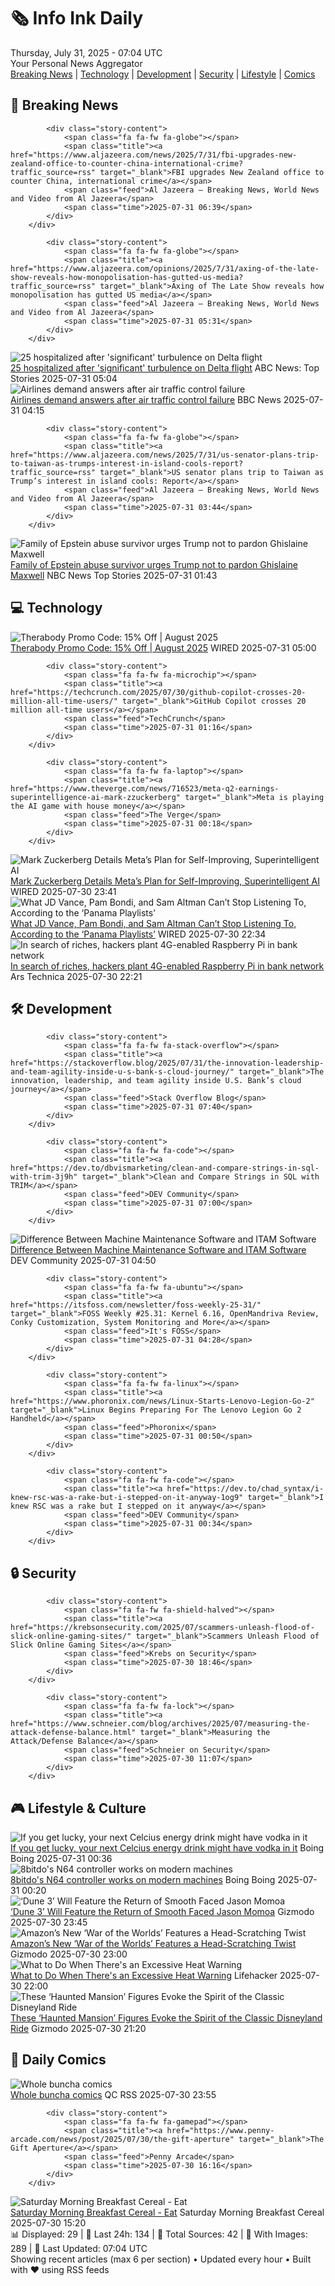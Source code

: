 <!-- Processing 54 RSS feeds at 2025-07-31 07:04:02 UTC -->
<!-- Processing: XKCD -->
<!-- Processing: Penny Arcade -->
<!-- Processing: Garfield -->
<!-- Processing: Questionable Content -->
<!-- Processing: Girl Genius -->
<!-- Processing: Dinosaur Comics -->
<!-- Processing: Al Jazeera Breaking News -->
<!-- Processing: CBC News -->
<!-- Error processing https://rss.cbc.ca/lineup/topstories.xml: The read operation timed out -->
<!-- Processing: Reuters Top News -->
<!-- Processing: Associated Press Breaking -->
<!-- Processing: ABC News Breaking -->
<!-- Processing: NBC News Breaking -->
<!-- Processing: Sky News World -->
<!-- Processing: TechCrunch -->
<!-- Processing: Ars Technica -->
<!-- Processing: O'Reilly Radar -->
<!-- Processing: Dev.to -->
<!-- Processing: StackOverflow Blog -->
<!-- Processing: OMG! Ubuntu -->
<!-- Processing: Linux.com -->
<!-- Processing: Red Hat Blog -->
<!-- Processing: GitLab Blog -->
<!-- Processing: Krebs on Security -->
<!-- Generated 3 new posts out of 23 feeds processed -->
<div class="newspaper-header">
    <h1 class="newspaper-title">🗞️ Info Ink Daily</h1>
    <div class="newspaper-date">Thursday, July 31, 2025 - 07:04 UTC</div>
    <div class="newspaper-subtitle">Your Personal News Aggregator</div>
</div>

<div class="newspaper-nav">
    <a href="#breaking">Breaking News</a> |
    <a href="#tech">Technology</a> |
    <a href="#dev">Development</a> |
    <a href="#security">Security</a> |
    <a href="#lifestyle">Lifestyle</a> |
    <a href="#webcomics">Comics</a>
</div>

<div class="news-section breaking-news" id="breaking">
<h2 class="section-header">🚨 Breaking News</h2>
<div class="stories-container">
<div class="story">
            
            <div class="story-content">
                <span class="fa fa-fw fa-globe"></span>
                <span class="title"><a href="https://www.aljazeera.com/news/2025/7/31/fbi-upgrades-new-zealand-office-to-counter-china-international-crime?traffic_source=rss" target="_blank">FBI upgrades New Zealand office to counter China, international crime</a></span>
                <span class="feed">Al Jazeera – Breaking News, World News and Video from Al Jazeera</span>
                <span class="time">2025-07-31 06:39</span>
            </div>
        </div>
<div class="story">
            
            <div class="story-content">
                <span class="fa fa-fw fa-globe"></span>
                <span class="title"><a href="https://www.aljazeera.com/opinions/2025/7/31/axing-of-the-late-show-reveals-how-monopolisation-has-gutted-us-media?traffic_source=rss" target="_blank">Axing of The Late Show reveals how monopolisation has gutted US media</a></span>
                <span class="feed">Al Jazeera – Breaking News, World News and Video from Al Jazeera</span>
                <span class="time">2025-07-31 05:31</span>
            </div>
        </div>
<div class="story">
            <img src="https://s.abcnews.com/images/US/delta-amsterdam_1753933401656_hpMain_4x3t_384.jpg" alt="25 hospitalized after &#x27;significant&#x27; turbulence on Delta flight" class="story-image" loading="lazy" onerror="this.style.display='none'">
            <div class="story-content">
                <span class="fa fa-fw fa-tv"></span>
                <span class="title"><a href="https://abcnews.go.com/US/25-hospitalized-after-severe-turbulence-delta-flight/story?id=124230974" target="_blank">25 hospitalized after &#x27;significant&#x27; turbulence on Delta flight</a></span>
                <span class="feed">ABC News: Top Stories</span>
                <span class="time">2025-07-31 05:04</span>
            </div>
        </div>
<div class="story">
            <img src="https://ichef.bbci.co.uk/ace/standard/240/cpsprodpb/e6f2/live/8a94b460-6da8-11f0-afd8-9f8181a84684.jpg" alt="Airlines demand answers after air traffic control failure" class="story-image" loading="lazy" onerror="this.style.display='none'">
            <div class="story-content">
                <span class="fa fa-fw fa-flag"></span>
                <span class="title"><a href="https://www.bbc.com/news/articles/cd9jn1ydx9lo?at_medium=RSS&at_campaign=rss" target="_blank">Airlines demand answers after air traffic control failure</a></span>
                <span class="feed">BBC News</span>
                <span class="time">2025-07-31 04:15</span>
            </div>
        </div>
<div class="story">
            
            <div class="story-content">
                <span class="fa fa-fw fa-globe"></span>
                <span class="title"><a href="https://www.aljazeera.com/news/2025/7/31/us-senator-plans-trip-to-taiwan-as-trumps-interest-in-island-cools-report?traffic_source=rss" target="_blank">US senator plans trip to Taiwan as Trump’s interest in island cools: Report</a></span>
                <span class="feed">Al Jazeera – Breaking News, World News and Video from Al Jazeera</span>
                <span class="time">2025-07-31 03:44</span>
            </div>
        </div>
<div class="story">
            <img src="https://media-cldnry.s-nbcnews.com/image/upload/t_fit_1500w/rockcms/2022-01/210809-virginia-giuffre-ew-118p-a7d68a.jpg" alt="Family of Epstein abuse survivor urges Trump not to pardon Ghislaine Maxwell" class="story-image" loading="lazy" onerror="this.style.display='none'">
            <div class="story-content">
                <span class="fa fa-fw fa-broadcast-tower"></span>
                <span class="title"><a href="https://www.nbcnews.com/politics/donald-trump/jeffrey-epstein-virginia-giuffre-ghislaine-maxwell-trump-pardon-rcna222126" target="_blank">Family of Epstein abuse survivor urges Trump not to pardon Ghislaine Maxwell</a></span>
                <span class="feed">NBC News Top Stories</span>
                <span class="time">2025-07-31 01:43</span>
            </div>
        </div>
</div>
</div>
<div class="news-section tech-news" id="tech">
<h2 class="section-header">💻 Technology</h2>
<div class="stories-container">
<div class="story">
            <img src="https://media.wired.com/photos/66ea076ea8e714f02ce0d63e/master/pass/WIRED-Coupons-15.jpg" alt="Therabody Promo Code: 15% Off | August 2025" class="story-image" loading="lazy" onerror="this.style.display='none'">
            <div class="story-content">
                <span class="fa fa-fw fa-bolt"></span>
                <span class="title"><a href="https://www.wired.com/story/therabody-promo-code/" target="_blank">Therabody Promo Code: 15% Off | August 2025</a></span>
                <span class="feed">WIRED</span>
                <span class="time">2025-07-31 05:00</span>
            </div>
        </div>
<div class="story">
            
            <div class="story-content">
                <span class="fa fa-fw fa-microchip"></span>
                <span class="title"><a href="https://techcrunch.com/2025/07/30/github-copilot-crosses-20-million-all-time-users/" target="_blank">GitHub Copilot crosses 20 million all-time users</a></span>
                <span class="feed">TechCrunch</span>
                <span class="time">2025-07-31 01:16</span>
            </div>
        </div>
<div class="story">
            
            <div class="story-content">
                <span class="fa fa-fw fa-laptop"></span>
                <span class="title"><a href="https://www.theverge.com/news/716523/meta-q2-earnings-superintelligence-ai-mark-zzuckerberg" target="_blank">Meta is playing the AI game with house money</a></span>
                <span class="feed">The Verge</span>
                <span class="time">2025-07-31 00:18</span>
            </div>
        </div>
<div class="story">
            <img src="https://media.wired.com/photos/688a5271058eec339fc8c04f/master/pass/meta-earnings-biz-2191702213.jpg" alt="Mark Zuckerberg Details Meta’s Plan for Self-Improving, Superintelligent AI" class="story-image" loading="lazy" onerror="this.style.display='none'">
            <div class="story-content">
                <span class="fa fa-fw fa-bolt"></span>
                <span class="title"><a href="https://www.wired.com/story/meta-earnings-superintelligence-q2-2025/" target="_blank">Mark Zuckerberg Details Meta’s Plan for Self-Improving, Superintelligent AI</a></span>
                <span class="feed">WIRED</span>
                <span class="time">2025-07-30 23:41</span>
            </div>
        </div>
<div class="story">
            <img src="https://media.wired.com/photos/688a3f12ac2393baeff998b2/master/pass/Spotify-Playlists-Government-Officials-Culture-1233520416.jpg" alt="What JD Vance, Pam Bondi, and Sam Altman Can’t Stop Listening To, According to the ‘Panama Playlists’" class="story-image" loading="lazy" onerror="this.style.display='none'">
            <div class="story-content">
                <span class="fa fa-fw fa-bolt"></span>
                <span class="title"><a href="https://www.wired.com/story/i-listened-to-the-alleged-spotify-playlists-of-trump-officials-for-five-hours-heres-what-i-learned/" target="_blank">What JD Vance, Pam Bondi, and Sam Altman Can’t Stop Listening To, According to the ‘Panama Playlists’</a></span>
                <span class="feed">WIRED</span>
                <span class="time">2025-07-30 22:34</span>
            </div>
        </div>
<div class="story">
            <img src="https://cdn.arstechnica.net/wp-content/uploads/2025/07/atm-with-cash-500x500.jpg" alt="In search of riches, hackers plant 4G-enabled Raspberry Pi in bank network" class="story-image" loading="lazy" onerror="this.style.display='none'">
            <div class="story-content">
                <span class="fa fa-fw fa-cog"></span>
                <span class="title"><a href="https://arstechnica.com/security/2025/07/in-search-of-riches-hackers-plant-4g-enabled-raspberry-pi-in-bank-network/" target="_blank">In search of riches, hackers plant 4G-enabled Raspberry Pi in bank network</a></span>
                <span class="feed">Ars Technica</span>
                <span class="time">2025-07-30 22:21</span>
            </div>
        </div>
</div>
</div>
<div class="news-section dev-news" id="dev">
<h2 class="section-header">🛠️ Development</h2>
<div class="stories-container">
<div class="story">
            
            <div class="story-content">
                <span class="fa fa-fw fa-stack-overflow"></span>
                <span class="title"><a href="https://stackoverflow.blog/2025/07/31/the-innovation-leadership-and-team-agility-inside-u-s-bank-s-cloud-journey/" target="_blank">The innovation, leadership, and team agility inside U.S. Bank’s cloud journey</a></span>
                <span class="feed">Stack Overflow Blog</span>
                <span class="time">2025-07-31 07:40</span>
            </div>
        </div>
<div class="story">
            
            <div class="story-content">
                <span class="fa fa-fw fa-code"></span>
                <span class="title"><a href="https://dev.to/dbvismarketing/clean-and-compare-strings-in-sql-with-trim-3j9h" target="_blank">Clean and Compare Strings in SQL with TRIM</a></span>
                <span class="feed">DEV Community</span>
                <span class="time">2025-07-31 07:00</span>
            </div>
        </div>
<div class="story">
            <img src="https://media2.dev.to/dynamic/image/width=800%2Cheight=%2Cfit=scale-down%2Cgravity=auto%2Cformat=auto/https%3A%2F%2Fdev-to-uploads.s3.amazonaws.com%2Fuploads%2Farticles%2F1oz5iho08jz6x7xtsi1v.webp" alt="Difference Between Machine Maintenance Software and ITAM Software" class="story-image" loading="lazy" onerror="this.style.display='none'">
            <div class="story-content">
                <span class="fa fa-fw fa-code"></span>
                <span class="title"><a href="https://dev.to/teresa_tran/difference-between-machine-maintenance-software-and-itam-software-182k" target="_blank">Difference Between Machine Maintenance Software and ITAM Software</a></span>
                <span class="feed">DEV Community</span>
                <span class="time">2025-07-31 04:50</span>
            </div>
        </div>
<div class="story">
            
            <div class="story-content">
                <span class="fa fa-fw fa-ubuntu"></span>
                <span class="title"><a href="https://itsfoss.com/newsletter/foss-weekly-25-31/" target="_blank">FOSS Weekly #25.31: Kernel 6.16, OpenMandriva Review, Conky Customization, System Monitoring and More</a></span>
                <span class="feed">It's FOSS</span>
                <span class="time">2025-07-31 04:28</span>
            </div>
        </div>
<div class="story">
            
            <div class="story-content">
                <span class="fa fa-fw fa-linux"></span>
                <span class="title"><a href="https://www.phoronix.com/news/Linux-Starts-Lenovo-Legion-Go-2" target="_blank">Linux Begins Preparing For The Lenovo Legion Go 2 Handheld</a></span>
                <span class="feed">Phoronix</span>
                <span class="time">2025-07-31 00:50</span>
            </div>
        </div>
<div class="story">
            
            <div class="story-content">
                <span class="fa fa-fw fa-code"></span>
                <span class="title"><a href="https://dev.to/chad_syntax/i-knew-rsc-was-a-rake-but-i-stepped-on-it-anyway-1og9" target="_blank">I knew RSC was a rake but I stepped on it anyway</a></span>
                <span class="feed">DEV Community</span>
                <span class="time">2025-07-31 00:34</span>
            </div>
        </div>
</div>
</div>
<div class="news-section security-news" id="security">
<h2 class="section-header">🔒 Security</h2>
<div class="stories-container">
<div class="story">
            
            <div class="story-content">
                <span class="fa fa-fw fa-shield-halved"></span>
                <span class="title"><a href="https://krebsonsecurity.com/2025/07/scammers-unleash-flood-of-slick-online-gaming-sites/" target="_blank">Scammers Unleash Flood of Slick Online Gaming Sites</a></span>
                <span class="feed">Krebs on Security</span>
                <span class="time">2025-07-30 18:46</span>
            </div>
        </div>
<div class="story">
            
            <div class="story-content">
                <span class="fa fa-fw fa-lock"></span>
                <span class="title"><a href="https://www.schneier.com/blog/archives/2025/07/measuring-the-attack-defense-balance.html" target="_blank">Measuring the Attack/Defense Balance</a></span>
                <span class="feed">Schneier on Security</span>
                <span class="time">2025-07-30 11:07</span>
            </div>
        </div>
</div>
</div>
<div class="news-section lifestyle-news" id="lifestyle">
<h2 class="section-header">🎮 Lifestyle & Culture</h2>
<div class="stories-container">
<div class="story">
            <img src="https://i0.wp.com/boingboing.net/wp-content/uploads/2025/07/ooops.jpg?fit=1600%2C1000&amp;quality=60&amp;ssl=1" alt="If you get lucky, your next Celcius energy drink might have vodka in it" class="story-image" loading="lazy" onerror="this.style.display='none'">
            <div class="story-content">
                <span class="fa fa-fw fa-arrow-right"></span>
                <span class="title"><a href="https://boingboing.net/2025/07/30/if-you-get-lucky-your-next-celcius-energy-drink-might-have-vodka-in-it.html" target="_blank">If you get lucky, your next Celcius energy drink might have vodka in it</a></span>
                <span class="feed">Boing Boing</span>
                <span class="time">2025-07-31 00:36</span>
            </div>
        </div>
<div class="story">
            <img src="https://i0.wp.com/boingboing.net/wp-content/uploads/2025/07/71e2Px0AEbL._SL1500_.jpg?fit=1500%2C1000&amp;quality=60&amp;ssl=1" alt="8bitdo&#x27;s N64 controller works on modern machines" class="story-image" loading="lazy" onerror="this.style.display='none'">
            <div class="story-content">
                <span class="fa fa-fw fa-arrow-right"></span>
                <span class="title"><a href="https://boingboing.net/2025/07/30/8bitdos-n64-controller-works-on-modern-machines.html" target="_blank">8bitdo&#x27;s N64 controller works on modern machines</a></span>
                <span class="feed">Boing Boing</span>
                <span class="time">2025-07-31 00:20</span>
            </div>
        </div>
<div class="story">
            <img src="https://gizmodo.com/app/uploads/2025/07/dune-duncan-idaho-wb-.jpg" alt="‘Dune 3’ Will Feature the Return of Smooth Faced Jason Momoa" class="story-image" loading="lazy" onerror="this.style.display='none'">
            <div class="story-content">
                <span class="fa fa-fw fa-computer"></span>
                <span class="title"><a href="https://gizmodo.com/dune-3-will-feature-the-return-of-smooth-faced-jason-momoa-2000636917" target="_blank">‘Dune 3’ Will Feature the Return of Smooth Faced Jason Momoa</a></span>
                <span class="feed">Gizmodo</span>
                <span class="time">2025-07-30 23:45</span>
            </div>
        </div>
<div class="story">
            <img src="https://gizmodo.com/app/uploads/2025/07/waroftheworlds.jpg" alt="Amazon’s New ‘War of the Worlds’ Features a Head-Scratching Twist" class="story-image" loading="lazy" onerror="this.style.display='none'">
            <div class="story-content">
                <span class="fa fa-fw fa-computer"></span>
                <span class="title"><a href="https://gizmodo.com/amazons-new-war-of-the-worlds-features-a-head-scratching-twist-2000636929" target="_blank">Amazon’s New ‘War of the Worlds’ Features a Head-Scratching Twist</a></span>
                <span class="feed">Gizmodo</span>
                <span class="time">2025-07-30 23:00</span>
            </div>
        </div>
<div class="story">
            <img src="https://lifehacker.com/imagery/articles/01HF2GRQPCT2TTX0TPZKB3HWS9/hero-image.png" alt="What to Do When There&#x27;s an Excessive Heat Warning" class="story-image" loading="lazy" onerror="this.style.display='none'">
            <div class="story-content">
                <span class="fa fa-fw fa-life-ring"></span>
                <span class="title"><a href="https://lifehacker.com/excessive-heat-warning-what-to-do?utm_medium=RSS" target="_blank">What to Do When There&#x27;s an Excessive Heat Warning</a></span>
                <span class="feed">Lifehacker</span>
                <span class="time">2025-07-30 22:00</span>
            </div>
        </div>
<div class="story">
            <img src="https://gizmodo.com/app/uploads/2025/07/Haunted-Mansion-Figures-Disney-Store-1.jpg" alt="These ‘Haunted Mansion’ Figures Evoke the Spirit of the Classic Disneyland Ride" class="story-image" loading="lazy" onerror="this.style.display='none'">
            <div class="story-content">
                <span class="fa fa-fw fa-computer"></span>
                <span class="title"><a href="https://gizmodo.com/these-haunted-mansion-figures-evoke-the-spirit-of-the-classic-disneyland-ride-2000636261" target="_blank">These ‘Haunted Mansion’ Figures Evoke the Spirit of the Classic Disneyland Ride</a></span>
                <span class="feed">Gizmodo</span>
                <span class="time">2025-07-30 21:20</span>
            </div>
        </div>
</div>
</div>
<div class="news-section webcomics-section" id="webcomics">
<h2 class="section-header">🎨 Daily Comics</h2>
<div class="stories-container">
<div class="story">
            <img src="http://www.questionablecontent.net/comics/5609.png" alt="Whole buncha comics" class="story-image" loading="lazy" onerror="this.style.display='none'">
            <div class="story-content">
                <span class="fa fa-fw fa-music"></span>
                <span class="title"><a href="http://questionablecontent.net" target="_blank">Whole buncha comics</a></span>
                <span class="feed">QC RSS</span>
                <span class="time">2025-07-30 23:55</span>
            </div>
        </div>
<div class="story">
            
            <div class="story-content">
                <span class="fa fa-fw fa-gamepad"></span>
                <span class="title"><a href="https://www.penny-arcade.com/news/post/2025/07/30/the-gift-aperture" target="_blank">The Gift Aperture</a></span>
                <span class="feed">Penny Arcade</span>
                <span class="time">2025-07-30 16:16</span>
            </div>
        </div>
<div class="story">
            <img src="https://www.smbc-comics.com/comics/1753765558-20250730.png" alt="Saturday Morning Breakfast Cereal - Eat" class="story-image" loading="lazy" onerror="this.style.display='none'">
            <div class="story-content">
                <span class="fa fa-fw fa-smile"></span>
                <span class="title"><a href="https://www.smbc-comics.com/comic/eat-5" target="_blank">Saturday Morning Breakfast Cereal - Eat</a></span>
                <span class="feed">Saturday Morning Breakfast Cereal</span>
                <span class="time">2025-07-30 15:20</span>
            </div>
        </div>
</div>
</div>

<div class="newspaper-footer">
    <div class="stats">
        📊 Displayed: 29 | 📅 Last 24h: 134 | 📡 Total Sources: 42 | 📸 With Images: 289 |
        🔄 Last Updated: 07:04 UTC
    </div>
    <div class="footer-note">
        Showing recent articles (max 6 per section) • Updated every hour • Built with ❤️ using RSS feeds
    </div>
</div>
